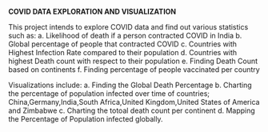**COVID DATA EXPLORATION AND VISUALIZATION**

This project intends to explore COVID data and find out various statistics such as:
  a. Likelihood of death if a person contracted COVID in India
  b. Global percentage of people that contracted COVID
  c. Countries with Highest Infection Rate compared to their population
  d. Countries with highest Death count with respect to their population
  e. Finding Death Count based on continents
  f. Finding percentage of people vaccinated per country
 
 Visualizations include:
  a. Finding the Global Death Percentage
  b. Charting the percentage of population infected over time of countries; China,Germany,India,South Africa,United Kingdom,United States of America and Zimbabwe
  c. Charting the totoal death count per continent
  d. Mapping the Percentage of Population infected globally.
